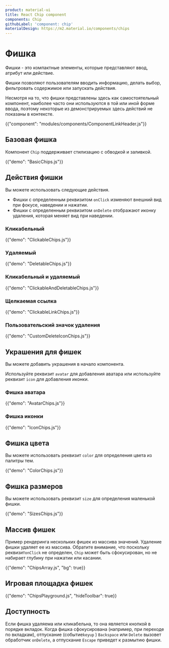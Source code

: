 ```yaml
---
product: material-ui
title: React Chip component
components: Chip
githubLabel: 'component: chip'
materialDesign: https://m2.material.io/components/chips
---
```


# Фишка <meta data-oversett="" data-original-text="Chip">

<p class="description">Фишки - это компактные элементы, которые представляют ввод, атрибут или действие.</p>

Фишки позволяют пользователям вводить информацию, делать выбор, фильтровать содержимое или запускать действия.

Несмотря на то, что фишки представлены здесь как самостоятельный компонент, наиболее часто они используются в той или иной форме ввода, поэтому некоторые из демонстрируемых здесь действий не показаны в контексте.

{{"component": "modules/components/ComponentLinkHeader.js"}}

## Базовая фишка <meta data-oversett="" data-original-text="Basic chip">

Компонент `Chip` поддерживает стилизацию с обводкой и заливкой.

{{"demo": "BasicChips.js"}}

## Действия фишки <meta data-oversett="" data-original-text="Chip actions">

Вы можете использовать следующие действия.

-   Фишки с определенным реквизитом `onClick` изменяют внешний вид при фокусе, наведении и нажатии.
-   Фишки с определенным реквизитом `onDelete` отображают иконку удаления, которая меняет вид при наведении.

### Кликабельный <meta data-oversett="" data-original-text="Clickable">

{{"demo": "ClickableChips.js"}}

### Удаляемый <meta data-oversett="" data-original-text="Deletable">

{{"demo": "DeletableChips.js"}}

### Кликабельный и удаляемый <meta data-oversett="" data-original-text="Clickable and deletable">

{{"demo": "ClickableAndDeletableChips.js"}}

### Щелкаемая ссылка <meta data-oversett="" data-original-text="Clickable link">

{{"demo": "ClickableLinkChips.js"}}

### Пользовательский значок удаления <meta data-oversett="" data-original-text="Custom delete icon">

{{"demo": "CustomDeleteIconChips.js"}}

## Украшения для фишек <meta data-oversett="" data-original-text="Chip adornments">

Вы можете добавить украшения в начало компонента.

Используйте реквизит `avatar` для добавления аватара или используйте реквизит `icon` для добавления иконки.

### Фишка аватара <meta data-oversett="" data-original-text="Avatar chip">

{{"demo": "AvatarChips.js"}}

### Фишка иконки <meta data-oversett="" data-original-text="Icon chip">

{{"demo": "IconChips.js"}}

## Фишка цвета <meta data-oversett="" data-original-text="Color chip">

Вы можете использовать реквизит `color` для определения цвета из палитры тем.

{{"demo": "ColorChips.js"}}

## Фишка размеров <meta data-oversett="" data-original-text="Sizes chip">

Вы можете использовать реквизит `size` для определения маленькой фишки.

{{"demo": "SizesChips.js"}}

## Массив фишек <meta data-oversett="" data-original-text="Chip array">

Пример рендеринга нескольких фишек из массива значений. Удаление фишки удаляет ее из массива. Обратите внимание, что поскольку реквизит`onClick` не определен, `Chip` может быть сфокусирован, но не набирает глубину при нажатии или касании.

{{"demo": "ChipsArray.js", "bg": true}}

## Игровая площадка фишек <meta data-oversett="" data-original-text="Chip playground">

{{"demo": "ChipsPlayground.js", "hideToolbar": true}}

## Доступность <meta data-oversett="" data-original-text="Accessibility">

Если фишка удаляема или кликабельна, то она является кнопкой в порядке вкладок. Когда фишка сфокусирована (например, при переходе по вкладкам), отпускание (событие`keyup` ) `Backspace` или `Delete` вызовет обработчик `onDelete`, а отпускание `Escape` приведет к размытию фишки.
